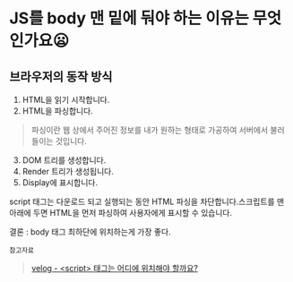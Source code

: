 # JS를 body 맨 밑에 둬야 하는 이유는 무엇인가요😦

##  브라우저의 동작 방식
1. HTML을 읽기 시작합니다.
2. HTML을 파싱합니다.
> 파싱이란 웹 상에서 주어진 정보를 내가 원하는 형태로 가공하여 서버에서 불러들이는 것입니다.
3. DOM 트리를 생성합니다.
4. Render 트리가 생성됩니다.
5. Display에 표시합니다.


script 태그는 다운로드 되고 실행되는 동안 HTML 파싱을 차단합니다.스크립트를 맨 아래에 두면 HTML을 먼저 파싱하여 사용자에게 표시할 수 있습니다.

결론 : body 태그 최하단에 위치하는게 가장 좋다.

`참고자료`
> [velog - \<script> 태그는 어디에 위치해야 할까요?](https://velog.io/@takeknowledge/script-%ED%83%9C%EA%B7%B8%EB%8A%94-%EC%96%B4%EB%94%94%EC%97%90-%EC%9C%84%EC%B9%98%ED%95%B4%EC%95%BC-%ED%95%A0%EA%B9%8C%EC%9A%94)